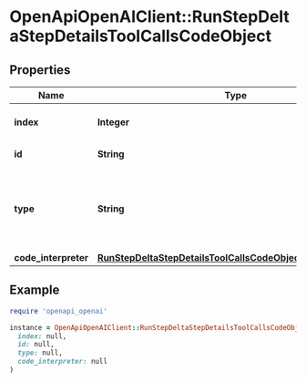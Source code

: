 # OpenApiOpenAIClient::RunStepDeltaStepDetailsToolCallsCodeObject

## Properties

| Name | Type | Description | Notes |
| ---- | ---- | ----------- | ----- |
| **index** | **Integer** | The index of the tool call in the tool calls array. |  |
| **id** | **String** | The ID of the tool call. | [optional] |
| **type** | **String** | The type of tool call. This is always going to be &#x60;code_interpreter&#x60; for this type of tool call. |  |
| **code_interpreter** | [**RunStepDeltaStepDetailsToolCallsCodeObjectCodeInterpreter**](RunStepDeltaStepDetailsToolCallsCodeObjectCodeInterpreter.md) |  | [optional] |

## Example

```ruby
require 'openapi_openai'

instance = OpenApiOpenAIClient::RunStepDeltaStepDetailsToolCallsCodeObject.new(
  index: null,
  id: null,
  type: null,
  code_interpreter: null
)
```

